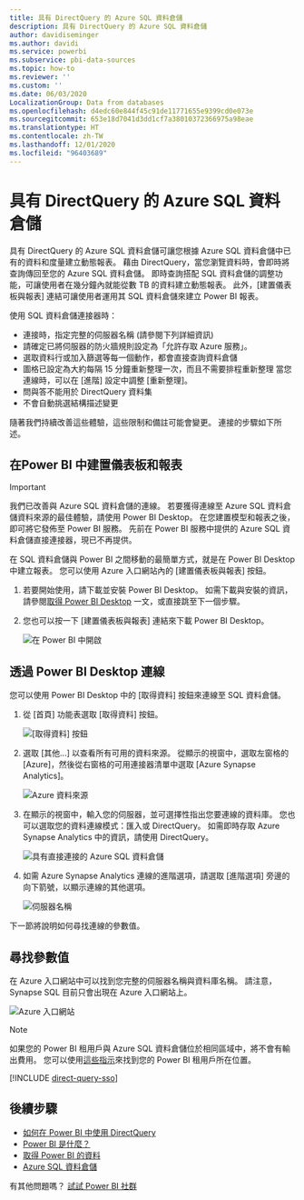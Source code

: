 ```yaml
---
title: 具有 DirectQuery 的 Azure SQL 資料倉儲
description: 具有 DirectQuery 的 Azure SQL 資料倉儲
author: davidiseminger
ms.author: davidi
ms.service: powerbi
ms.subservice: pbi-data-sources
ms.topic: how-to
ms.reviewer: ''
ms.custom: ''
ms.date: 06/03/2020
LocalizationGroup: Data from databases
ms.openlocfilehash: d4edc60e844f45c91de11771655e9399cd0e073e
ms.sourcegitcommit: 653e18d7041d3dd1cf7a38010372366975a98eae
ms.translationtype: HT
ms.contentlocale: zh-TW
ms.lasthandoff: 12/01/2020
ms.locfileid: "96403689"
---
```

# <a name="azure-sql-data-warehouse-with-directquery"></a>具有 DirectQuery 的 Azure SQL 資料倉儲

具有 DirectQuery 的 Azure SQL 資料倉儲可讓您根據 Azure SQL 資料倉儲中已有的資料和度量建立動態報表。 藉由 DirectQuery，當您瀏覽資料時，會即時將查詢傳回至您的 Azure SQL 資料倉儲。 即時查詢搭配 SQL 資料倉儲的調整功能，可讓使用者在幾分鐘內就能從數 TB 的資料建立動態報表。 此外，[建置儀表板與報表] 連結可讓使用者運用其 SQL 資料倉儲來建立 Power BI 報表。

使用 SQL 資料倉儲連接器時：

* 連接時，指定完整的伺服器名稱 (請參閱下列詳細資訊)
* 請確定已將伺服器的防火牆規則設定為「允許存取 Azure 服務」。
* 選取資料行或加入篩選等每一個動作，都會直接查詢資料倉儲
* 圖格已設定為大約每隔 15 分鐘重新整理一次，而且不需要排程重新整理  當您連線時，可以在 [進階] 設定中調整 [重新整理]。
* 問與答不能用於 DirectQuery 資料集
* 不會自動挑選結構描述變更

隨著我們持續改善這些體驗，這些限制和備註可能會變更。 連接的步驟如下所述。

## <a name="build-dashboards-and-reports-in-power-bi"></a>在Power BI 中建置儀表板和報表

> [!Important]
> 我們已改善與 Azure SQL 資料倉儲的連線。 若要獲得連線至 Azure SQL 資料倉儲資料來源的最佳體驗，請使用 Power BI Desktop。 在您建置模型和報表之後，即可將它發佈至 Power BI 服務。 先前在 Power BI 服務中提供的 Azure SQL 資料倉儲直接連接器，現已不再提供。

在 SQL 資料倉儲與 Power BI 之間移動的最簡單方式，就是在 Power BI Desktop 中建立報表。 您可以使用 Azure 入口網站內的 [建置儀表板與報表] 按鈕。

1. 若要開始使用，請下載並安裝 Power BI Desktop。 如需下載與安裝的資訊，請參閱[取得 Power BI Desktop](../fundamentals/desktop-get-the-desktop.md) 一文，或直接跳至下一個步驟。

2. 您也可以按一下 [建置儀表板與報表] 連結來下載 Power BI Desktop。

    ![在 Power BI 中開啟](media/service-azure-sql-data-warehouse-with-direct-connect/create-reports-01.png)


## <a name="connecting-through-power-bi-desktop"></a>透過 Power BI Desktop 連線

您可以使用 Power BI Desktop 中的 [取得資料] 按鈕來連線至 SQL 資料倉儲。 

1. 從 [首頁] 功能表選取 [取得資料] 按鈕。  

    ![[取得資料] 按鈕](media/service-azure-sql-data-warehouse-with-direct-connect/create-reports-02.png)

2. 選取 [其他...] 以查看所有可用的資料來源。 從顯示的視窗中，選取左窗格的 [Azure]，然後從右窗格的可用連接器清單中選取 [Azure Synapse Analytics]。

    ![Azure 資料來源](media/service-azure-sql-data-warehouse-with-direct-connect/create-reports-03.png)

3. 在顯示的視窗中，輸入您的伺服器，並可選擇性指出您要連線的資料庫。 您也可以選取您的資料連線模式：匯入或 DirectQuery。 如需即時存取 Azure Synapse Analytics 中的資訊，請使用 DirectQuery。

    ![具有直接連接的 Azure SQL 資料倉儲](media/service-azure-sql-data-warehouse-with-direct-connect/create-reports-04.png)

4. 如需 Azure Synapse Analytics 連線的進階選項，請選取 [進階選項] 旁邊的向下箭號，以顯示連線的其他選項。

    ![伺服器名稱](media/service-azure-sql-data-warehouse-with-direct-connect/create-reports-05.png)

下一節將說明如何尋找連線的參數值。 

## <a name="finding-parameter-values"></a>尋找參數值

在 Azure 入口網站中可以找到您完整的伺服器名稱與資料庫名稱。 請注意，Synapse SQL 目前只會出現在 Azure 入口網站上。

![Azure 入口網站](media/service-azure-sql-data-warehouse-with-direct-connect/azureportal.png)

> [!NOTE]
> 如果您的 Power BI 租用戶與 Azure SQL 資料倉儲位於相同區域中，將不會有輸出費用。 您可以使用[這些指示](../admin/service-admin-where-is-my-tenant-located.md)來找到您的 Power BI 租用戶所在位置。

[!INCLUDE [direct-query-sso](../includes/direct-query-sso.md)]

## <a name="next-steps"></a>後續步驟

* [如何在 Power BI 中使用 DirectQuery](desktop-directquery-about.md)
* [Power BI 是什麼？](../fundamentals/power-bi-overview.md)  
* [取得 Power BI 的資料](service-get-data.md)  
* [Azure SQL 資料倉儲](/azure/sql-data-warehouse/sql-data-warehouse-overview-what-is/)

有其他問題嗎？ [試試 Power BI 社群](https://community.powerbi.com/)